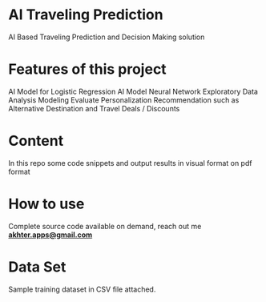 # AI Traveling Prediction
AI Based Traveling Prediction and Decision Making solution

# Features of this project
AI Model for Logistic Regression
AI Model Neural Network
Exploratory Data Analysis
Modeling Evaluate
Personalization Recommendation such as Alternative Destination and Travel Deals / Discounts

# Content
In this repo some code snippets and output results in visual format on pdf format

# How to use
Complete source code available on demand, reach out me  **akhter.apps@gmail.com**

# Data Set
Sample training dataset in CSV file attached.




